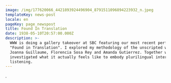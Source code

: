 ```yaml
---
image: /img/177620066_4421893924496904_8791511096894223932_n.jpeg
templateKey: news-post
locale: en
pageKey: page_newspost
title: Found In Translation
date: 1938-05-10T20:57:00.000Z
description: >-
  WWW is doing a gallery takeover at SBC featuring our most recent performance
  "Found in Translation". I explored my methodology of the unscripted with
  Joanna Guillaume, Florencia Sosa Rey and Amanda Gutierrez. Together we
  investigated what it actually feels like to embody plurilingual intersectional
  listening.
---
```

.
